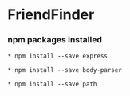 # FriendFinder

### npm packages installed

    * npm install --save express

    * npm install --save body-parser

    * npm install --save path